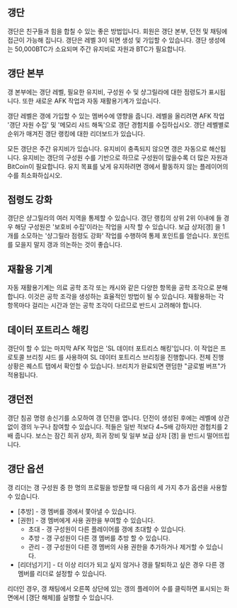 ## 갱단
갱단은 친구들과 힘을 합칠 수 있는 좋은 방법입니다. 회원은 갱단 본부, 던전 및 채팅에 접근이 가능해 집니다. 갱단은 레벨 3이 되면 생성 및 가입할 수 있습니다. 갱단 생성에는 50,000BTC가 소요되며 주간 유지비로 자원과 BTC가 필요합니다.

## 갱단 본부
갱 본부에는 갱단 레벨, 필요한 유지비, 구성원 수 및 샹그릴라에 대한 점령도가 표시됩니다. 또한 새로운 AFK 작업과 자동 재활용기계가 있습니다.

갱단 레벨은 갱에 가입할 수 있는 멤버수에 영향을 줍니다. 레벨을 올리려면 AFK 작업 '갱단 자원 수집' 및 '메모리 샤드 해독'으로 갱단 경험치를 수집하십시오. 갱단 레벨별로 순위가 매겨진 갱단 랭킹에 대한 리더보드가 있습니다.

모든 갱단은 주간 유지비가 있습니다. 유지비이 충족되지 않으면 갱은 자동으로 해산됩니다. 유지비는 갱단의 구성원 수를 기반으로 하므로 구성원이 많을수록 더 많은 자원과 BitCoin이 필요합니다. 유지 목표를 낮게 유지하려면 갱에서 활동하지 않는 플레이어의 수를 최소화하십시오.

## 점령도 강화
갱단은 샹그릴라의 여러 지역을 통제할 수 있습니다. 갱단 랭킹의 상위 2위 이내에 들 경우 해당 구성원은 '보호비 수집'이라는 작업을 시작 할 수 있습니다. 보급 상자[갱] 을 1개를 소모하는 '샹그릴라 점령도 강화' 작업를 수행하여 통제 포인트를 얻습니다. 포인트를 모을지 말지 갱과 의논하는 것이 좋습니다.

## 재활용 기계
자동 재활용기계는 의료 공학 조각 또는 캐시와 같은 다양한 항목을 공학 조각으로 분해합니다. 이것은 공학 조각을 생성하는 효율적인 방법이 될 수 있습니다. 재활용하는 각 항목마다 걸리는 시간과 얻는 공학 조각이 다르므로 반드시 고려해야 합니다.

## 데이터 포트리스 해킹
갱단이 할 수 있는 마지막 AFK 작업은 'SL 데이터 포트리스 해킹'입니다. 이 작업은 프로토콜 브리칭 샤드 를 사용하여 SL 데이터 포트리스 브리칭을 진행합니다. 전체 진행 상황은 퀘스트 탭에서 확인할 수 있습니다. 브리치가 완료되면 랜덤한 "글로벌 버프"가 적용됩니다.

## 갱던전
갱단 침공 명령 송신기를 소모하여 갱 던전을 엽니다. 던전이 생성된 후에는 레벨에 상관없이 갱의 누구나 참여할 수 있습니다. 적들은 일반 적보다 4~5배 강하지만 경험치를 2배 줍니다. 보스는 잠긴 희귀 상자, 희귀 장비 및 일부 보급 상자 [갱] 을 반드시 떨어뜨립니다.

## 갱단 옵션
갱 리더는 갱 구성원 중 한 명의 프로필을 방문할 때 다음의 세 가지 추가 옵션을 사용할 수 있습니다.
- [추방] - 갱 멤버를 갱에서 쫓아낼 수 있습니다.
- [권한] - 갱 멤버에게 사용 권한을 부여할 수 있습니다.
  - 초대 - 갱 구성원이 다른 플레이어를 갱에 초대할 수 있습니다.
  - 추방 - 갱 구성원이 다른 갱 멤버를 추방 할 수 있습니다.
  - 관리 - 갱 구성원이 다른 갱 멤버의 사용 권한을 추가하거나 제거할 수 있습니다.
- [리더넘기기] - 더 이상 리더가 되고 싶지 않거나 갱을 탈퇴하고 싶은 경우 다른 갱 멤버를 리더로 설정할 수 있습니다.

리더인 경우, 갱 채팅에서 오른쪽 상단에 있는 갱의 플레이어 수를 클릭하면 표시되는 화면에서 [갱단 해체]를 실행할 수 있습니다.
